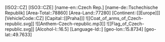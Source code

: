 ﻿---
location: [49.7633,15.8734]
type: Country
tags:
- geo/Country

SpocWebEntityId: 26877
isDeleted: false
confidential: public

---
[ISO2::CZ]
[ISO3::CZE]
[name-en::Czech Rep.]
[name-de::Tschechische Republik]
[Area-Total::78860]
[Area-Land::77280]
[Continent::[[Europe]]]
[VehicleCode::CZ]
[Capital::[[Praha]]]
![[Coat_of_arms_of_Czech-republic.svg]]
![[Anthem-Czech-republic.mp3]]
![[Flag_of_Czech-republic.svg]]
[Alcohol-l::16.5]
[Language-Id::]
[geo-lon::15.8734]
[geo-lat::49.7633]

